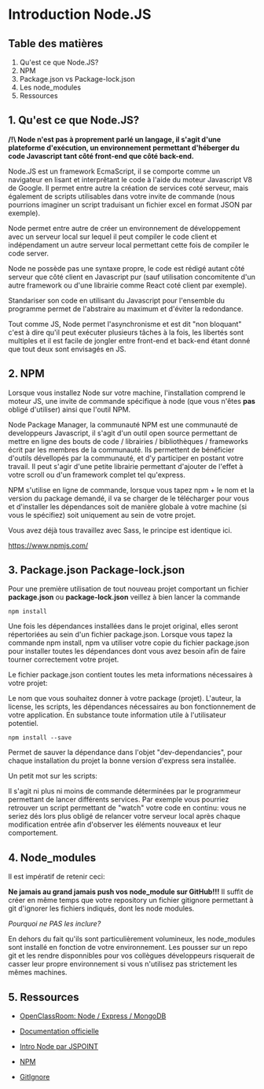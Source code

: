 # Introduction Node.JS

## Table des matières 

1. Qu'est ce que Node.JS?
2. NPM
3. Package.json vs Package-lock.json
4. Les node_modules
5. Ressources

## 1. Qu'est ce que Node.JS?

**/!\ Node n'est pas à proprement parlé un langage, il s'agit d'une plateforme d'exécution, un environnement permettant d'héberger du code Javascript tant côté front-end que côté back-end.**

Node.JS est un framework EcmaScript, il se comporte comme un navigateur en lisant et interprêtant le code à l'aide du moteur Javascript V8 de Google. 
Il permet entre autre la création de services coté serveur, mais également de scripts utilisables dans votre invite de commande (nous pourrions imaginer un script traduisant un fichier excel en format JSON par exemple).

Node permet entre autre de créer un environnement de développement avec un serveur local sur lequel il peut compiler le code client et indépendament un autre serveur local permettant cette fois de compiler le code server.

Node ne possède pas une syntaxe propre, le code est rédigé autant côté serveur que côté client en Javascript pur (sauf utilisation concomitente d'un autre framework ou d'une librairie comme React coté client par exemple).

Standariser son code en utilisant du Javascript pour l'ensemble du programme permet de l'abstraire au maximum et d'éviter la redondance. 

Tout comme JS, Node permet l'asynchronisme et est dit "non bloquant" c'est à dire qu'il peut exécuter plusieurs tâches à la fois, les libertés sont multiples et il est facile de jongler entre front-end et back-end étant donné que tout deux sont envisagés en JS.

## 2. NPM

Lorsque vous installez Node sur votre machine, l'installation comprend le moteur JS, une invite de commande spécifique à node (que vous n'êtes **pas** obligé d'utiliser) ainsi que l'outil NPM.

Node Package Manager, la communauté NPM est une communauté de developpeurs Javascript, il s'agit d'un outil open source permettant de mettre en ligne des bouts de code / librairies / bibliothèques / frameworks écrit par les membres de la communauté. 
Ils permettent de bénéficier d'outils dévellopés par la communauté, et d'y participer en postant votre travail. Il peut s'agir d'une petite librairie permettant d'ajouter de l'effet à votre scroll ou d'un framework complet tel qu'express.

NPM s'utilise en ligne de commande, lorsque vous tapez npm + le nom et la version du package demandé, il va se charger de le télécharger pour vous et d'installer les dépendances soit de manière globale à votre machine (si vous le spécifiez) soit uniquement au sein de votre projet. 

Vous avez déjà tous travaillez avec Sass, le principe est identique ici.

https://www.npmjs.com/

## 3. Package.json Package-lock.json

Pour une première utilisation de tout nouveau projet comportant un fichier **package.json** ou **package-lock.json** veillez à bien lancer la commande 

```
npm install
```

Une fois les dépendances installées dans le projet original, elles seront répertoriées au sein d'un fichier package.json. Lorsque vous tapez la commande npm install, npm va utiliser votre copie du fichier package.json pour installer toutes les dépendances dont vous avez besoin afin de faire tourner correctement votre projet.

Le fichier package.json contient toutes les meta informations nécessaires à votre projet:

Le nom que vous souhaitez donner à votre package (projet). L'auteur, la license, les scripts, les dépendances nécessaires au bon fonctionnement de votre application. En substance toute information utile à l'utilisateur potentiel.

```
npm install --save
```

Permet de sauver la dépendance dans l'objet "dev-dependancies", pour chaque installation du projet la bonne version d'express sera installée.

Un petit mot sur les scripts:

Il s'agit ni plus ni moins de commande déterminées par le programmeur permettant de lancer différents services.
Par exemple vous pourriez retrouver un script permettant de "watch" votre code en continu: vous ne seriez dés lors plus obligé de relancer votre serveur local après chaque modification entrée afin d'observer les éléments nouveaux et leur comportement.

## 4. Node_modules

Il est impératif de retenir ceci:

**Ne jamais au grand jamais push vos node_module sur GitHub!!!**
Il suffit de créer en même temps que votre repository un fichier gitignore permettant à git d'ignorer les fichiers indiqués, dont les node modules.

*Pourquoi ne PAS les inclure?*

En dehors du fait qu'ils sont particulièrement volumineux, les node_modules sont installé en fonction de votre environnement. Les pousser sur un repo git et les rendre disponnibles pour vos collègues développeurs risquerait de casser leur propre environnement si vous n'utilisez pas strictement les mêmes machines.

## 5. Ressources

- [OpenClassRoom: Node / Express / MongoDB](https://openclassrooms.com/fr/courses/6390246-passez-au-fullstack-avec-node-js-express-et-mongodb)

- [Documentation officielle](https://nodejs.org/en/docs/)

- [Intro Node par JSPOINT](https://medium.com/jspoint/introduction-to-node-js-a-beginners-guide-to-node-js-and-npm-eca9c408f9fe)

- [NPM](https://www.npmjs.com/)

- [GitIgnore](https://www.atlassian.com/git/tutorials/saving-changes/gitignore)